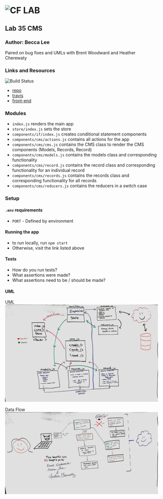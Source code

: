 ![CF](http://i.imgur.com/7v5ASc8.png) LAB
=================================================

## Lab 35 CMS

### Author: Becca Lee
Paired on bug fixes and UMLs with Brent Woodward and Heather Cherewaty

### Links and Resources
![Build Status](https://travis-ci.com/beccalee123/35-project-cms.svg?branch=master)
* [repo](https://github.com/beccalee123/35-project-cms)
* [travis](https://travis-ci.com/beccalee123/35-project-cms/builds/100336397)
* [front-end](http://xyz.com)

### Modules
- `index.js` renders the main app
- `store/index.js` sets the store
- `components/if/index.js` creates conditional statement components
- `components/cms/actions.js` contains all actions for the app
- `components/cms/cms.js` contains the CMS class to render the CMS components (Models, Records, Record)
- `components/cms/models.js` contains the models class and corresponding functionality
- `components/cms/record.js` contains the record class and corresponding functionality for an individual record
- `components/cms/records.js` contains the records class and corresponding functionality for all records
- `components/cms/reducers.js` contains the reducers in a switch case

### Setup
#### `.env` requirements
* `PORT` - Defined by environment

#### Running the app
- to run locally, run `npm start`
- Otherwise, visit the link listed above

#### Tests
* How do you run tests?
* What assertions were made?
* What assertions need to be / should be made?

#### UML
UML
![UML](lab_35_uml.jpg)

Data Flow
![Data Flow](lab_35_data_flow.jpg)
